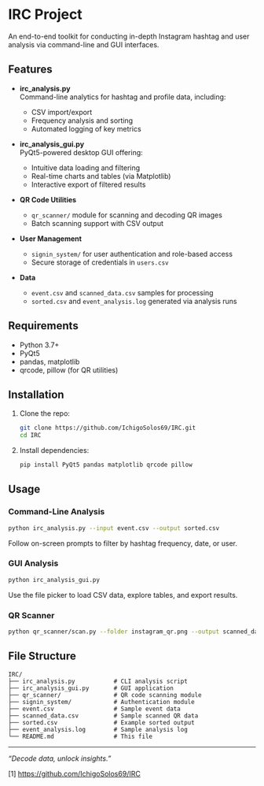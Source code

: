 # IRC Project

An end-to-end toolkit for conducting in-depth Instagram hashtag and user analysis via command-line and GUI interfaces.

## Features

- **irc_analysis.py**  
  Command-line analytics for hashtag and profile data, including:
  - CSV import/export  
  - Frequency analysis and sorting  
  - Automated logging of key metrics  

- **irc_analysis_gui.py**  
  PyQt5-powered desktop GUI offering:
  - Intuitive data loading and filtering  
  - Real-time charts and tables (via Matplotlib)  
  - Interactive export of filtered results  

- **QR Code Utilities**  
  - `qr_scanner/` module for scanning and decoding QR images  
  - Batch scanning support with CSV output  

- **User Management**  
  - `signin_system/` for user authentication and role-based access  
  - Secure storage of credentials in `users.csv`  

- **Data**  
  - `event.csv` and `scanned_data.csv` samples for processing  
  - `sorted.csv` and `event_analysis.log` generated via analysis runs  

## Requirements

- Python 3.7+  
- PyQt5  
- pandas, matplotlib  
- qrcode, pillow (for QR utilities)  

## Installation

1. Clone the repo:  
   ```bash
   git clone https://github.com/IchigoSolos69/IRC.git
   cd IRC
   ```

2. Install dependencies:  
   ```bash
   pip install PyQt5 pandas matplotlib qrcode pillow
   ```

## Usage

### Command-Line Analysis

```bash
python irc_analysis.py --input event.csv --output sorted.csv
```

Follow on-screen prompts to filter by hashtag frequency, date, or user.

### GUI Analysis

```bash
python irc_analysis_gui.py
```

Use the file picker to load CSV data, explore tables, and export results.

### QR Scanner

```bash
python qr_scanner/scan.py --folder instagram_qr.png --output scanned_data.csv
```

## File Structure

```
IRC/
├── irc_analysis.py           # CLI analysis script
├── irc_analysis_gui.py       # GUI application
├── qr_scanner/               # QR code scanning module
├── signin_system/            # Authentication module
├── event.csv                 # Sample event data
├── scanned_data.csv          # Sample scanned QR data
├── sorted.csv                # Example sorted output
├── event_analysis.log        # Sample analysis log
└── README.md                 # This file
```


***

*“Decode data, unlock insights.”*



[1] https://github.com/IchigoSolos69/IRC
